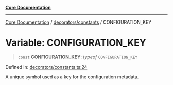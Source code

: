 [**Core Documentation**](../../../README.md)

***

[Core Documentation](../../../README.md) / [decorators/constants](../README.md) / CONFIGURATION\_KEY

# Variable: CONFIGURATION\_KEY

> `const` **CONFIGURATION\_KEY**: *typeof* `CONFIGURATION_KEY`

Defined in: [decorators/constants.ts:24](https://github.com/stonemjs/core/blob/3581a30de158e951ead319c3cc6abead0be9639f/src/decorators/constants.ts#L24)

A unique symbol used as a key for the configuration metadata.
